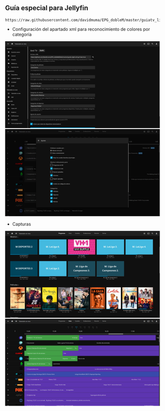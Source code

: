 ## <b>Guía especial para Jellyfin</B>
```
https://raw.githubusercontent.com/davidmuma/EPG_dobleM/master/guiatv_light.xml.gz
```

- Configuración del apartado xml para reconocimiento de colores por categoría

![alt text](https://raw.githubusercontent.com/davidmuma/Canales_dobleM/master/Varios/EPG/Jelly1.jpg)
![alt text](https://raw.githubusercontent.com/davidmuma/Canales_dobleM/master/Varios/EPG/Jelly2.jpg)

- Capturas

![alt text](https://raw.githubusercontent.com/davidmuma/Canales_dobleM/master/Varios/EPG/Jelly3.jpg)
![alt text](https://raw.githubusercontent.com/davidmuma/Canales_dobleM/master/Varios/EPG/Jelly4.jpg)
